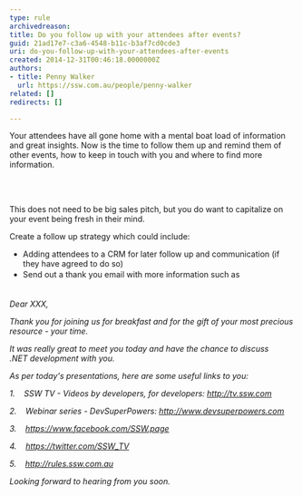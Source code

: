 ```yaml
---
type: rule
archivedreason: 
title: Do you follow up with your attendees after events?
guid: 21ad17e7-c3a6-4548-b11c-b3af7cd0cde3
uri: do-you-follow-up-with-your-attendees-after-events
created: 2014-12-31T00:46:18.0000000Z
authors:
- title: Penny Walker
  url: https://ssw.com.au/people/penny-walker
related: []
redirects: []

---
```



<p class="ssw15-rteElement-P">​Your attendees have all gone home with a mental boat load of information and great insights. Now is the time to follow them up and remind them of other events, how to keep in touch with you and where to find more information.&#160;​​<br></p>
<br><excerpt class='endintro'></excerpt><br>
<p>This does not need to be&#160;big sales pitch, but you do&#160;want to capitalize on your event being fresh in their mind. </p><p>Create a follow up strategy which could include&#58;<br></p><ul><li>Adding attendees to a&#160;CRM for later follow up and communication (if they have agreed to do so)</li><li><span style="line-height&#58;1.6;">Send out a thank you email with more information such as</span><br></li></ul><p> <br><em>Dear XXX,&#160;</em></p><p><em>Thank you for&#160;joining us for breakfast and for the gift of your most precious resource - your time.&#160;</em></p><p><em>It was really great to meet you&#160;today and have the chance to discuss .NET&#160;development with you.&#160;</em></p><p><em>As per today's presentations, here are some useful links to you&#58;</em></p><p><em>1.</em>&#160;&#160;&#160; <em>SSW TV - Videos by developers, for developers&#58;&#160;</em><a href="http&#58;//tv.ssw.com/"><em>http&#58;//tv.ssw.com </em></a></p><p><em>2.</em>&#160;&#160;&#160; <em>Webinar series -&#160;DevSuperPowers&#58;&#160;</em><a href="http&#58;//www.devsuperpowers.com/"><em>http&#58;//www.devsuperpowers.com</em></a></p><p><em>3.</em>&#160;&#160;&#160; <a href="https&#58;//www.facebook.com/SSW.page"><em>https&#58;//www.facebook.com/SSW.page</em></a></p><p><em>4.</em>&#160;&#160;&#160; <a href="https&#58;//twitter.com/SSW_TV"><em>https&#58;//twitter.com/SSW_TV</em></a></p><p><em>5.</em>&#160;&#160;&#160; <a href="/"><em>http&#58;//rules.ssw.com.au</em></a>​</p><p><em>Looking forward to hearing from you soon.</em></p>


